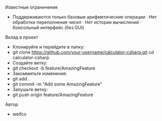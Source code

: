 Известные ограничения
* Поддерживаются только базовые арифметические операции · Нет обработки переполнения чисел · Нет истории вычислений · Консольный интерфейс (без GUI)

Вклад в проект
* Клонируйте и перейдите в папку:
* git clone https://github.com/your-username/calculator-csharp.git cd calculator-csharp
* Создайте ветку:
* git checkout -b feature/AmazingFeature
* Закоммитьте изменения:
* git add .
* git commit -m "Add some AmazingFeature"
* Запушьте ветку:
* git push origin feature/AmazingFeature

Автор
* weifco
